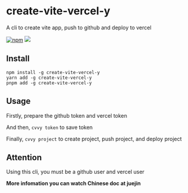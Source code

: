 # create-vite-vercel-y

A cli to create vite app, push to github and deploy to vercel

[![npm](https://img.shields.io/npm/v/create-vite-vercel-y?color=green)](https://www.npmjs.com/package/create-vite-vercel-y)
[![](https://img.shields.io/badge/CN-docs-red)](https://juejin.cn/post/7213576339328335929)

## Install

```
npm install -g create-vite-vercel-y
yarn add -g create-vite-vercel-y
pnpm add -g create-vite-vercel-y
```

## Usage

Firstly, prepare the github token and vercel token

And then, `cvvy token` to save token

Finally, `cvvy project` to create project, push project, and deploy project

## Attention

Using this cli, you must be a github user and vercel user

**More infomation you can watch Chinese doc at juejin**
